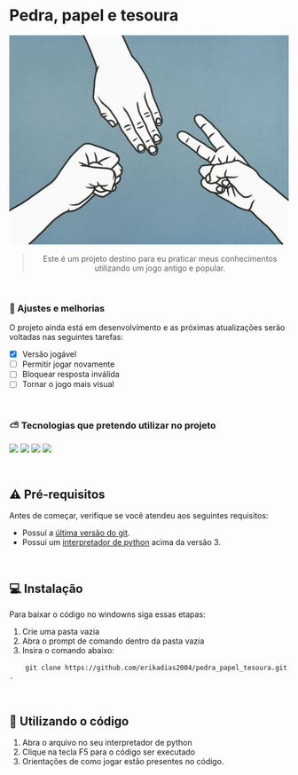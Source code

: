 # Pedra, papel e tesoura

<div align = center>
<img src="mgt/pedrapapeltesoura.png" alt="Exemplo imagem">

>Este é um projeto destino para eu praticar meus conhecimentos utilizando um jogo antigo e popular.
</div>
<br>

### :dart: Ajustes e melhorias
O projeto ainda está em desenvolvimento e as próximas atualizações serão voltadas nas seguintes tarefas:
- [x] Versão jogável
- [ ] Permitir jogar novamente
- [ ] Bloquear resposta inválida
- [ ] Tornar o jogo mais visual

<br>

###  :partly_sunny: Tecnologias que pretendo utilizar no projeto
<img src="https://img.shields.io/badge/Python-14354C?style=for-the-badge&logo=python&logoColor=white"> <img src="https://img.shields.io/badge/HTML5-E34F26?style=for-the-badge&logo=html5&logoColor=white"> <img src="https://img.shields.io/badge/CSS3-1572B6?style=for-the-badge&logo=css3&logoColor=white"> <img src="https://img.shields.io/badge/Flask-000000?style=for-the-badge&logo=flask&logoColor=white">

<br>

## ⚠️ Pré-requisitos
Antes de começar, verifique se você atendeu aos seguintes requisitos:
* Possuí a [última versão do git](https://git-scm.com/downloads).
* Possuí um [interpretador de python](https://www.python.org/downloads/) acima da versão 3.

<br>

## 💻 Instalação
Para baixar o código no windowns siga essas etapas:
1. Crie uma pasta vazia
2. Abra o prompt de comando dentro da pasta vazia
3. Insira o comando abaixo:
```console 
	git clone https://github.com/erikadias2004/pedra_papel_tesoura.git  .
```

<br>

## 🌱 Utilizando o código
1. Abra o arquivo no seu interpretador de python
2. Clique na tecla F5 para o código ser executado
3. Orientações de como jogar estão presentes no código.

